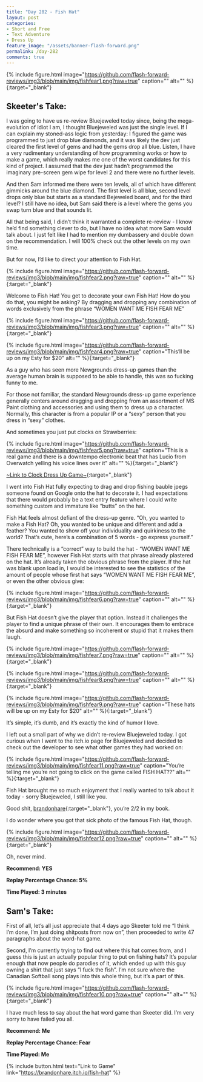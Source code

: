 ```yaml
---
title: "Day 282 - Fish Hat"
layout: post
categories:
- Short and Free
- Text Adventure
- Dress Up
feature_image: "/assets/banner-flash-forward.png"
permalink: /day-282
comments: true
---
```


{% include figure.html image="https://github.com/flash-forward-reviews/img3/blob/main/img/fishfear1.png?raw=true" caption="" alt="" %}{:target="_blank"}
 
## Skeeter's Take: 

I was going to have us re-review Bluejeweled today since, being the mega-evolution of idiot I am, I thought Bluejeweled was just the single level. If I can explain my stoned-ass logic from yesterday: I figured the game was programmed to just drop blue diamonds, and it was likely the dev just cleared the first level of gems and had the gems drop all blue. Listen, I have a very rudimentary understanding of how programming works or how to make a game, which really makes me one of the worst candidates for this kind of project. I assumed that the dev just hadn’t programmed the imaginary pre-screen gem wipe for level 2 and there were no further levels. 

And then Sam informed me there were ten levels, all of which have different gimmicks around the blue diamond. The first level is all blue, second level drops only blue but starts as a standard Bejeweled board, and for the third level? I still have no idea, but Sam said there is a level where the gems you swap turn blue and that sounds lit. 

All that being said, I didn’t think it warranted a complete re-review - I know he’d find something clever to do, but I have no idea what more Sam would talk about. I just felt like I had to mention my dumbassery and double down on the recommendation. I will 100% check out the other levels on my own time. 

But for now, I’d like to direct your attention to Fish Hat.

{% include figure.html image="https://github.com/flash-forward-reviews/img3/blob/main/img/fishfear2.png?raw=true" caption="" alt="" %}{:target="_blank"}

Welcome to Fish Hat! You get to decorate your own Fish Hat! 
How do you do that, you might be asking? 
By dragging and dropping any combination of words exclusively from the phrase “WOMEN WANT ME FISH FEAR ME” 

{% include figure.html image="https://github.com/flash-forward-reviews/img3/blob/main/img/fishfear3.png?raw=true" caption="" alt="" %}{:target="_blank"}

{% include figure.html image="https://github.com/flash-forward-reviews/img3/blob/main/img/fishfear4.png?raw=true" caption="This’ll be up on my Esty for $20" alt="" %}{:target="_blank"}

As a guy who has seen more Newgrounds dress-up games than the average human brain is supposed to be able to handle, this was so fucking funny to me. 

For those not familiar, the standard Newgrounds dress-up game experience generally centers around dragging and dropping from an assortment of MS Paint clothing and accessories and using them to dress up a character. Normally, this character is from a popular IP or a “sexy” person that you dress in “sexy” clothes. 

And sometimes you just put clocks on Strawberries: 

{% include figure.html image="https://github.com/flash-forward-reviews/img3/blob/main/img/fishfear5.png?raw=true" caption="This is a real game and there is a downtempo electronic beat that has Lucio from Overwatch yelling his voice lines over it" alt="" %}{:target="_blank"}

[~Link to Clock Dress Up Game~](https://www.newgrounds.com/portal/view/736611){:target="_blank"}

I went into Fish Hat fully expecting to drag and drop fishing bauble jpegs someone found on Google onto the hat to decorate it. I had expectations that there would probably be a text entry feature where I could write something custom and immature like “butts” on the hat. 

Fish Hat feels almost defiant of the dress-up genre. “Oh, you wanted to make a Fish Hat? Oh, you wanted to be unique and different and add a feather? You wanted to show off your individuality and quirkiness to the world? That’s cute, here’s a combination of 5 words - go express yourself.” 

There technically is a “correct” way to build the hat - “WOMEN WANT ME FISH FEAR ME”, however Fish Hat starts with that phrase already plastered on the hat. It’s already taken the obvious phrase from the player. If the hat was blank upon load in, I would be interested to see the statistics of the amount of people whose first hat says “WOMEN WANT ME FISH FEAR ME”, or even the other obvious give: 

{% include figure.html image="https://github.com/flash-forward-reviews/img3/blob/main/img/fishfear6.png?raw=true" caption="" alt="" %}{:target="_blank"}

But Fish Hat doesn’t give the player that option. Instead it challenges the player to find a unique phrase of their own. It encourages them to embrace the absurd and make something so incoherent or stupid that it makes them laugh. 

{% include figure.html image="https://github.com/flash-forward-reviews/img3/blob/main/img/fishfear7.png?raw=true" caption="" alt="" %}{:target="_blank"}

{% include figure.html image="https://github.com/flash-forward-reviews/img3/blob/main/img/fishfear8.png?raw=true" caption="" alt="" %}{:target="_blank"}

{% include figure.html image="https://github.com/flash-forward-reviews/img3/blob/main/img/fishfear9.png?raw=true" caption="These hats will be up on my Esty for $20" alt="" %}{:target="_blank"}

It’s simple, it’s dumb, and it’s exactly the kind of humor I love. 

I left out a small part of why we didn’t re-review Bluejeweled today. I got curious when I went to the itch.io page for Bluejeweled and decided to check out the developer to see what other games they had worked on: 

{% include figure.html image="https://github.com/flash-forward-reviews/img3/blob/main/img/fishfear11.png?raw=true" caption="You’re telling me you’re not going to click on the game called FISH HAT??" alt="" %}{:target="_blank"}

Fish Hat brought me so much enjoyment that I really wanted to talk about it today - sorry Bluejeweled, I still like you. 

Good shit, [brandonhare](https://brandonhare.itch.io/){:target="_blank"}, you’re 2/2 in my book. 

I do wonder where you got that sick photo of the famous Fish Hat, though. 

{% include figure.html image="https://github.com/flash-forward-reviews/img3/blob/main/img/fishfear12.png?raw=true" caption="" alt="" %}{:target="_blank"}

Oh, never mind. 

**Recommend: YES**

**Replay Percentage Chance: 5%**

**Time Played: 3 minutes**

## Sam's Take:

First of all, let’s all just appreciate that 4 days ago Skeeter told me “I think I’m done, I’m just doing shitposts from now on”, then proceeded to write 47 paragraphs about the word-hat game.

Second, I’m currently trying to find out where this hat comes from, and I guess this is just an actually popular thing to put on fishing hats? It’s popular enough that now people do parodies of it, which ended up with this guy owning a shirt that just says “I fuck the fish”. I’m not sure where the Canadian Softball song plays into this whole thing, but it’s a part of this.

{% include figure.html image="https://github.com/flash-forward-reviews/img3/blob/main/img/fishfear10.png?raw=true" caption="" alt="" %}{:target="_blank"}

I have much less to say about the hat word game than Skeeter did. I’m very sorry to have failed you all.

**Recommend: Me**

**Replay Percentage Chance: Fear**

**Time Played: Me**

{% include button.html text="Link to Game" link="https://brandonhare.itch.io/fish-hat" %}